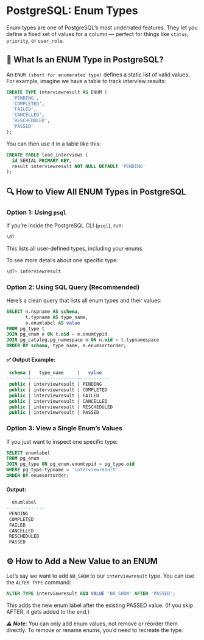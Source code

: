 # PostgreSQL: Enum Types
Enum types are one of PostgreSQL’s most underrated features. They let you define a fixed set of values for a column — perfect for things like `status`, `priority`, or `user_role`.

## 🧠 What Is an ENUM Type in PostgreSQL?

An `ENUM (short for enumerated type)` defines a static list of valid values.
For example, imagine we have a table to track interview results:
```sql
CREATE TYPE interviewresult AS ENUM (
  'PENDING',
  'COMPLETED',
  'FAILED',
  'CANCELLED',
  'RESCHEDULED',
  'PASSED'
);
```

You can then use it in a table like this:

```sql
CREATE TABLE lead_interviews (
  id SERIAL PRIMARY KEY,
  result interviewresult NOT NULL DEFAULT 'PENDING'
);
```

## 🔍 How to View All ENUM Types in PostgreSQL
### Option 1: Using `psql`

If you’re inside the PostgreSQL CLI (`psql`), run:
```sql
\dT
```

This lists all user-defined types, including your enums.

To see more details about one specific type:
```sql
\dT+ interviewresult
```

### Option 2: Using SQL Query (Recommended)

Here’s a clean query that lists all enum types and their values:
```sql
SELECT n.nspname AS schema,
       t.typname AS type_name,
       e.enumlabel AS value
FROM pg_type t
JOIN pg_enum e ON t.oid = e.enumtypid
JOIN pg_catalog.pg_namespace n ON n.oid = t.typnamespace
ORDER BY schema, type_name, e.enumsortorder;
```

#### ✅ Output Example:
```sql
 schema |   type_name     |   value
--------+-----------------+-----------
 public | interviewresult | PENDING
 public | interviewresult | COMPLETED
 public | interviewresult | FAILED
 public | interviewresult | CANCELLED
 public | interviewresult | RESCHEDULED
 public | interviewresult | PASSED
```

### Option 3: View a Single Enum’s Values

If you just want to inspect one specific type:
```sql
SELECT enumlabel
FROM pg_enum
JOIN pg_type ON pg_enum.enumtypid = pg_type.oid
WHERE pg_type.typname = 'interviewresult'
ORDER BY enumsortorder;
```

#### Output:
```sql
  enumlabel
--------------
 PENDING
 COMPLETED
 FAILED
 CANCELLED
 RESCHEDULED
 PASSED
```

## ⚙️ How to Add a New Value to an ENUM
Let’s say we want to add `NO_SHOW` to our `interviewresult` type.
You can use the `ALTER TYPE` command:
```sql
ALTER TYPE interviewresult ADD VALUE 'NO_SHOW' AFTER 'PASSED';
```

This adds the new enum label after the existing PASSED value.
(If you skip AFTER, it gets added to the end.)

**_⚠️ Note_**: You can only add enum values, not remove or reorder them directly. To remove or rename enums, you’d need to recreate the type.
